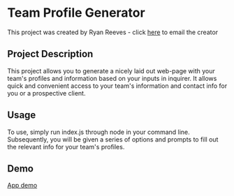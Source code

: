 # Team Profile Generator
This project was created by Ryan Reeves - click [here](mailto:ryan_reeves@live.com) to email the creator


## Project Description
This project allows you to generate a nicely laid out web-page with your team's profiles and information based on your inputs in inquirer. It allows quick and convenient access to your team's information and contact info for you or a prospective client.

## Usage
To use, simply run index.js through node in your command line. Subsequently, you will be given a series of options and prompts to fill out the relevant info for your team's profiles.

## Demo
[App demo](https://user-images.githubusercontent.com/102436216/178121546-de8327f6-b631-44f6-ad0e-adedb8d04ae2.mp4)